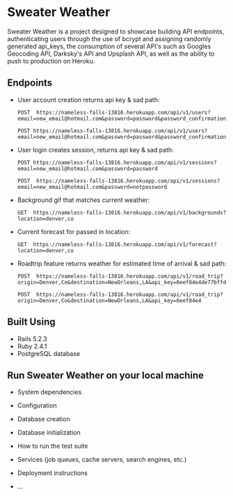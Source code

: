 # Sweater Weather

Sweater Weather is a project designed to showcase building API endpoints, authenticating users through the use of bcrypt and assigning randomly generated api_keys, the consumption of several API's such as Googles Geocoding API, Darksky's API and Upsplash API, as well as the ability to push to production on Heroku.

## Endpoints

* User account creation returns api key & sad path:
  ```
  POST  https://nameless-falls-13816.herokuapp.com/api/v1/users?email=new_email@hotmail.com&password=password&password_confirmation=password
  ```
  ```
  POST https://nameless-falls-13816.herokuapp.com/api/v1/users?email=new_email@hotmail.com&password=password&password_confirmation=notpassword
  ```

* User login creates session, returns api key & sad path:
  ```
  POST https://nameless-falls-13816.herokuapp.com/api/v1/sessions?email=new_email@hotmail.com&password=password
  ```
  ```
  POST  https://nameless-falls-13816.herokuapp.com/api/v1/sessions?email=new_email@hotmail.com&password=notpassword
  ```

* Background gif that matches current weather:
  ```
  GET  https://nameless-falls-13816.herokuapp.com/api/v1/backgrounds?location=denver,co
  ```
* Current forecast for passed in location:
  ```
  GET  https://nameless-falls-13816.herokuapp.com/api/v1/forecast?location=denver,co
  ```
* Roadtrip feature returns weather for estimated time of arrival & sad path:
  ```
  POST  https://nameless-falls-13816.herokuapp.com/api/v1/road_trip?origin=Denver,Co&destination=NewOrleans,LA&api_key=6eef84e4de77bffd8132de088d9652e5
  ```
  ```
  POST  https://nameless-falls-13816.herokuapp.com/api/v1/road_trip?origin=Denver,Co&destination=NewOrleans,LA&api_key=6eef84e4
  ```

## Built Using

* Rails 5.2.3
* Ruby 2.4.1
* PostgreSQL database

## Run Sweater Weather on your local machine
* System dependencies

* Configuration

* Database creation

* Database initialization

* How to run the test suite

* Services (job queues, cache servers, search engines, etc.)

* Deployment instructions

* ...
